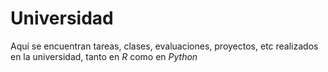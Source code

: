 # Universidad
Aquí se encuentran tareas, clases, evaluaciones, proyectos, etc realizados en la universidad, tanto en *R* como en *Python*
